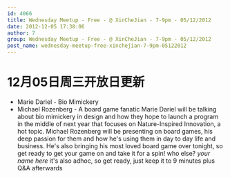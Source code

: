 ```yaml
---
id: 4066
title: Wednesday Meetup - Free - @ XinCheJian - 7-9pm - 05/12/2012
date: 2012-12-05 17:38:06
author: 7
group: Wednesday Meetup - Free - @ XinCheJian - 7-9pm - 05/12/2012
post_name: wednesday-meetup-free-xinchejian-7-9pm-05122012
---
```


# 12月05日周三开放日更新

* Marie Dariel - Bio Mimickery
* Michael Rozenberg - A board game fanatic
Marie Dariel will be talking about bio mimickery in design and how they hope to launch a program in the middle of next year that focuses on Nature-Inspired Innovation, a hot topic. Michael Rozenberg will be presenting on board games, his deep passion for them and how he's using them in day to day life and business. He's also bringing his most loved board game over tonight, so get ready to get your game on and take it for a spin! who else? *your name here* it's also adhoc, so get ready, just keep it to 9 minutes plus Q&A afterwards